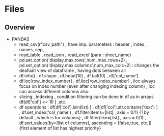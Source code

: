 # Files #

## Overview ##
- PANDAS
    - read_csv(r"csv_path") , have imp. parameters : header , index , names, sep,   
    - read_table , read_json , read_excel (para : sheet_name)
    - pd.set_option('display.max.rows',num_max_rows+2) ,  pd.set_option('display.max.columns',num_max_cols+2)  : changes the deafualt view of dataframe , having dots between all 
    - df.info() , df.shape , df.head(10) , df.tail(10) , df['col_name']
    - df.loc[row_index_number] , df.iloc[row_index_number] , iloc always focus on index number (even after changing indexing column) , loc can access different columns also
    - slicing , indexing , condition filtering can be done in df as in arrays df[df['col'] <= 10 ] ,etc.
    -  df operations :  df[df['col'].isin(list) ] , df[df['col'].str.contains('text') ] , df.set_index('col_name') , df.filter(items=[list] , axis = 0/1) {1 by default , which is for columns} ,  df.filter(like=[list] , axis = 0/1) , df.sort_values(by=[list of columns], ascending = [false,true, etc.]) {first element of list has highest priority}
